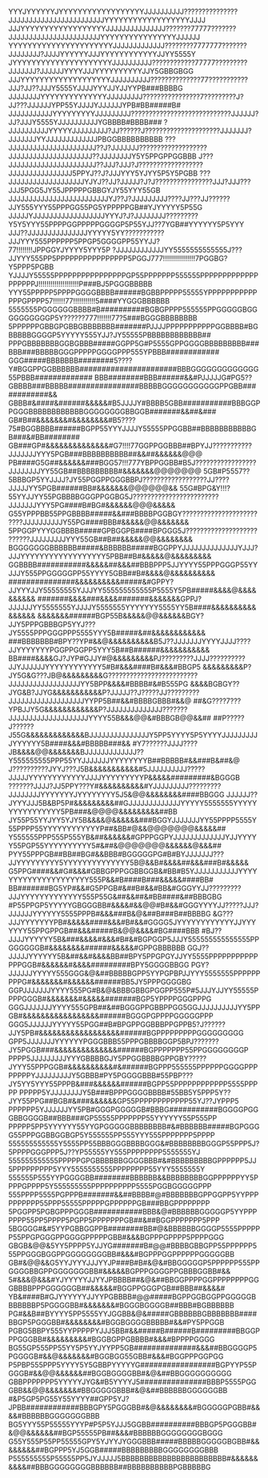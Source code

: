 YYYJYYYYYYJYYYYYYYYYYYYYYYYYYJJJJJJJJJJ???????????????JJJJJJJJJJJJJJJJJJJJJJJJYYYYYYYYYYYYYYYYYYJJJJ
JJJYYYYYYYYYYYYYYYYYYJJJJJJJJJJJJJJJ???????77777???????JJJJJJJJJJJJJJJJJJJJJJJYYYYYYYYYYYYYYYYJJJJJJ
YYYYYYYYYYYYYYYYYYYYYYJJJJJJJJJJJJJ????????7777777???????JJJJJJJJ?JJJJYYYYYYJJJYYYYYYYYYYYYJJYY5555Y
JYYYYYYYYYYYYYYYYYYYYYJJJJJJJJJJ????????????77777?????????JJJJJJJ?JJJJJJYYYYJJJYYYYYYYYYYJJY5GBBGBGG
JJJYYYYYYYYYYYYYYYYYYYJJJJJJJJJJ??????????????77???????????JJJ?JJ??JJJY5555YJJJJYYYJJYJJYYPB###BBBBG
JJJJJJJJYYYYYYYYYYYYYYJJJJJJJJJ????????????????7?????????J?JJ???JJJJJJYPP55YJJJJYJJJJJJYPB#BB#####B#
JJJJJJJJJJJYYYYYYYYYJJJJJJJJJ????????????????????????????JJJJJJ?JJ?JJJY5555YJJJJJJJJJJYGBBBB#BBBB###
?JJJJJJJJJJYYYYYJJJJJJJJJ?JJ??????J?????????????????????JJJJJJJ?JJJJJJJYYJJJJJJJJJJJJJPBGGBBBBBBBBBB
???JJJJJJJJJJJJJJJJJJJJJJ??J?JJJJJJJ???????????????????JJJJJJJJJJJJJJJJJJJJJ??JJJJJJJJY5Y5PPGPPGGBBB
J???JJJJJJJJJJJJJJJJJJJJJJ??JJJ?JJJ?J??????????????????JJJJJJJJJJJJJJJJ5PPYJ??J?JJJYYY5YJYY5P5Y5PGBB
???JJJJJJJJJJJJJJJJJJJYJYJ??JJ?JJJJJ?J?J????????????????JJJ?JJJ???JJJ5PGG5JY55JPPPPPGBBGYJY55YYY55GB
JJJJJJJJJJJJJJJJJJJJJJJJJYJ??J?JJJJJJJJJ????JJ???JJ??????JJY555YYY55PPPGG55PG5YPPPPPGB##YJYYYYY5P55G
JJJJJYJJJJJJJJJJJJJJJJJJYYYJ?J?JJJJJJJJ?????????Y5Y5YYY55PPPPGGPPPPPGGGGP5P55YJJ??7YGB##YYYYYY5P5YYY
JJJ??JJJJJJJJJJJJJJJYYYYY5YY???????????JJJYYY555PPPPPP5PPGP5GGGGPP55YYJJ?77!!!!!!!!JPPGGYJYYYY5YYY5P
?JJJJJJJJJJJJYY5555555555555J???JJYYY555PP5PPPPPPPPPPPPPPPP5PGGJ777!!!!!!!!!!!!!!!!7PGGBG?Y5PPP5PGBB
YJJJJY55555PPPPPPPPPPPPPPPPGP55PPPPPPP555555PPPPPPPPPPPPPPPPPPPJ!!!!!!!!!!!!!!!!!!!!P###BJ5PGGGBBBBB
YYY55PPPPP5PPPPGGGGBBBB######BGBBPPPPP55555YPPPPPPPPPPPPPPGPPPP57!!!!!!77!!!!!!!!!!!5####YYGGGBBBBBB
5555555PGGGGGGBBBB#B##########BGBGPPPP555555PPGGGGGBGGGGGGGGGGP5Y??????777!!!!!!!77?5###BGGGBBBBBBBB
5PPPPPPGBBGPGBBGBBBBBBB#######PJJJJPPPPPPPPPPPGGBBBB#BGBBBBBGGGGP5YYYYY555YJJ?JY55555PBBBBBBBBBBBB##
PPPGBBBBBBBGGBGBBB#####GGPP5G#P5555GPPGGGGBBBBBBBBB###BBB###BBBBBGGGPPPPPGGGGPPP555YPBBB############
GGG#####BBBBBBB########5????Y#BGGPPGGBBBBBB######################BBBGGGGGGGGGGGGG55PBBB#############
BBB########BBB######&&#PJJJJJG#PG5??GBBBB###BBBBB################BBBBBGGGGGGGGGGGPPGBB############&&
GBBB#&####&######&&&&&#B5JJJJY#BBBB5GBB###########BBBGGPPGGGBBBBBBBBBBBBGGGGGGGGBBGGB#######&&##&###
GB#B##&&&&&&&#&&&&&&&&#B5????75#BGGBBBB######BGPP55YYYJJJJY55555PPGGBB##BBBBBBBBBBBGB###&#BB########
GB###GP#&&&&&&&&&&&&&&#G7!!!!77GGPPGGBBB##BPYJJ???????????JJJJJJJYYY5PGB###BBBBBBBBBB##&&##&&&&&&@@@
PB####G5G##&&&&&&###BGG57!!!777YBPPGGBB#B5J?????????????????JJJJJJJJYY55GB##BBBBBBBBB#&&&&&&&@@@@@@@
5GB#P5557??5BBBGP5YYJJJJ?JY55PGGPPGGGBBPJ??????????????????JJ????JJJJJYY5PGB######BB#&&&&&&&@@@@@@&&
55G#BPG&Y!!!?55YYJJYY55PGBBBBGGGPPGGBG5J????????????????????????JJJJJJJYYY5PG####B#BG#&&&&&&@@@&&&&&
G55YPPPBB55PPGBBBB#####&&###BBBBPGGBGY?????????????????????????JJJJJJJJJJY55PG####BBB#&&&&&@@&&&&&&&
5PPGGPYYYGGBBBB#####GPBGGPB####BPGGG5J??????????????????????????JJJJJJJJJYYY55GB##B##&&&&&@@&&&&&&&&
BGGGGGGGBBBBBB#####&BBBBBB#####BGGPPYJJJJJJJJJJJJJJYJJJ?JJJYYYYYYYYYYYYYYYYYY5PBB##B#&&&&&@&&&&&&&&&
GGBBBB###########&&&&&##&&&##BBBPPP5JJYYYY55PPPGGGP55YYJJJY555PPGGGGGPP55YYYY5GBB##B#&&&&@&&&&&&&&&&
###############&&&&&&&&&&#####&#GPPY?JJYYYJJY55555555YJJJYY555555555555P5555Y5PB#####&&&&@&&&&&&&&&&
#######&&&&###&&&&#######&&&&&&&GPPJ?JJJJJJYY5555555YJJJJY5555555YYYYYYY5555YY5B####&&&&&&&&&&&&&&&&
&&&&&&&######BGP55B&&&&&@@&&&&&&BGY?JJY5PPPGBBBGP5YYJ???JY5555PPPGGGPPP5555YYY5B#####&##&&&&&&&&&&&&
###BBBBBBB#BPY??YP#&&@&&&&&&&&&&B5J??JJJJJJJYYYYJJJJ????JJYYYYYYYPGGPPGGPP5YYY5B##B######&&&&&&&&&&&
BB####&&&&GJ?JYP#GJJY#@&&&&&&&&&PJ?????????JJJJ??????????JJYJJJJJJYYYYYYYYYYYY5#B#&&&####B#&&&#BBGP5
&&&&&&&&&P?JY5G&G???JB@&&&&&&&&&G?????????????????????????JJJJJJJJJJJJJJJJJJYY5BPP&&&&#BBBB#&#B555PG
&&&&BGBGY??JYG&B?JJYG&&&&&&&&&&&P?JJJJJ??J?????JJ?????????JJJJJJJJJJJJJJJJJJJYYPP5B##&&#BBBBGBBB#&&@
##&G????7???YPBJJY5G&&&&&&&&&&&&P?JJJJJJJJJJJJJJ???????JJJJJJJJJJJJJJJJJJJJYYYY55B&&&@@&#BBBGB@@&&##
##P?????J??????J55G&&&&&&&&&&&&&BJJJJJJJJJJJJJJJY5PP5YYYY5P5YYYYJJJJJJJJJJYYYYYY5B####&&&#BBBBB###&&
#Y7??????JJJJ????JB&&&&@@&&&&&&&BJJJJJJJJJJJJJ??Y555555555PPP55YYJJJJJJJYYYYYYYYB##BBBBB#&&###B&##&@
J??????????JYYJ???J5B&&&&&&&&&&&#5JJJJJJJJJJ?????JJJJJYYYYYYYYYYYYJJJJYYYYYYYYYP&&&&&#########&BGGGB
???????JJJJ?JJ5PPY???Y#&&&&&&&&&&#YJJJJJJJJJ?????????JJJJJJJJYYYYYYYJYYYYYYYY5J5&@@&&&&&&&&####BBGGG
JJJJJJ??JYYYJJJ5B&BP5P#&&&&&&&&&##GJJJJJJJJJJJJJYYYYY5555555YYYYYYYYYYYYYYYY5PB###&@@@@&&&&&&&&&##BB
JY55P55YYJYY5YJY5B&&&&@&&&&&&###BGGYJJJJJJJYY55PPPP5555Y55PPPP55YYYYYYYYYYYYP##&BB#@&&@@@@@@@&&&&&##
Y555555PPP555P555YB&##&&&&&&#GPPPGGPYJJJJJJJJJJJJJYJJYYYYY55PGP55YYYYYYYYYY5#&##&@@@@@@@&&&&&&@&&&##
PYY55PPPGB##BB##BG#&&BBB#BGGGGGPG#B#BYJJJJJJJ???JJYYYYYYYYY5YYYYYYYYYYYYYY5B@&&B#&&&&##&&&###B#&&&&&
G5PPG####&&#G#&&&#GBBGPPPGGBBGGB&#BB#B5YJJJJJJJJJJJYYYYYYYYYYYYYYYYYYYYY555P&&#B####B###&&&&&####BB#
BB#######BG5YP#&&#G5PPGB#&##B#&&#BB&#GGGYYJJ?????????JJJYYYYYYYYYYYYY555P55G&##&&##&#BB####&##BBBGBG
#P55PPGP5YYYYYGBGGGBB#&&&&#&&@@#B#&&#GGGYYYYJJ?????JJJ?JJJJJJYYYYYY5555PPPB#&&&###B&@&##B###B##BBBBG
&G???JJJYYYYYYYPB#&&&&&####&&&#B#&&#GGGG5JYYYYYYYYYYYYJJYYYYYYY55PPGPPGB##&&&#####B&@@&&&&#BG####BBB
#BJ??JJJJYYYYYY5B&###&&&&#&&&#B#&#BGPGGP5JJJY555555555555555PPGGGGGGB#&&&&&&&&######&&&&&#GPPGBBBBBB
GGJ??JJJJJYYYYYY5B&##&&#&&&&BB##BPY5PPGPGYJJYY5555PPPPPPPPPPPPPPGGB#&&&&&&#&&&&#########BPY5GGGGBBGG
PGY?JJJJJJYYYYY555GGG&@&##BBBBBGPP5YYPGPBPJJYYY5555555PPPPPPPPPG#&&&&&&&#&&&&&&######BB5JY5PPPGGGGBG
GGPJJJJJJJYYYY555PG#B&@&BBBGBBGPGGPP555P#5JJJYJJYY55555PPPPGGGB#&&&&&&&#&&&&&#######BGP5YPPPPGGGPPPG
GGGJJJJJJJYYYY555GPB##&##BGGGPPGBBPPGG5GGJJJJJJJJJJYY5PPGB#&&&&&&&&&&&&&&&&&######BGGGPGPPPPGGGGGPPP
GGG5JJJJJJYYYYY55PGG##B#BPGPPGGBBBPPGPPB5?J??????JJY5PB#&&&&&&&&&&&&&&&&&&######BGPPPPPPPPPGGGGGGGGG
GPP5JJJJJJJYYYYYYPGGGBBB55PPPGBBBBGGP5BPJ???????JY5PGGB###&&&&&&&&&&&&&&######BGPPPPPPP55PPGGGGGGGGP
PPPP5JJJJJJJJJYYYGBBBBGJY5PPGGBBBBGPPGBY?????JYYY55PPPGGB#&&&&&&&&&&#&######BGPPP555555PPPPPPGGGGPPP
PPPPPYJJJJJJJJJY5GBBB#PY5PGGGGBBB#55PBP???JY5YY5YYY55PPPB&###&&&&&&######BGPP55PPPPPPPPPPPP5555PPPPP
PPPPP5YJJJJJJJJY5B###BPPPGGGGBBBB#55BB5Y5PPP5Y??JYY55PPG##BGB#&###&&&&&&GP55PPPPPPPPPPPP55YJ??JYPPP5
PPPPPP5YJJJJJJYY5PB#GGGPGGGGGB#BBBG###########BGGGGPGGGBBGGGGB##BBB###GP55555PPPPPPP55YYYYYY55P555PP
PPPPP5PP5YYYYYY55YYGPGGGGGBBBBBBBB#&#BBBBBB#####BGPGGGG55PPPGGBBGGBGP5Y555555PP555YYY555PPPPPPP5PPPP
555555555555Y5555PP55BBBGGGBBBBGGG&#BBBBBBBBGGGP55PPP5J?5PPPPGGGPPP5J??YP55555YY555PPPPPPPP5555555YJ
555555555555PPPPPGPGBBBBBBGGGGBBB#&#BBBBBBBBBGPPPPPP5JJ5PPPPPPPPP5YYY5555555555PPPPPPPP55YYY5555555Y
555555P555YYPGGGGBB########BBBBBB&&BBBBBBBBGGPPPPPPYY5PPPPGPPPP5Y555555555PPPPPPPPPP5555PGGBGGGGGPPP
555PPPP5555PGPPPB#######&&##BBBB#@#BBBBBBBGPPGGPP5YYPPPPPPPPPP55PPP55555PPPPPGPPPPPPGB###BBGPPPPPPPP
5PGGPP5PGBGPPPGGGB###########BBB&@#BBBBBBGGGGGP5YYPPPPPPP55PP5PPPP5PGPP5PPPPPPPGB##&##BGGPPPPPPP5PPP
5BGGGG#&#5YYPGBBGGPPB########BB#@&BBBBBBGGGGP5555PPPPPP55PPGPGGGPPGGGGPPPPPGBB#&&&BGPPPGPPPP5PPPPGGG
GBGB&@@&5YY5PPPP5YJJYG#######B#@@#BBBBGBBGPP55PPPPPP555PPGGGBGGPPGGGGGGGGBB#&&&#BGPPPGGPPPPPPGGGGGBB
GB#&@@&&G5YYJYYYJJJYYJP###B#B#&@&#BBGGGGGP5PPPPPP555PPGGGGBBGPPGGGGGGGBB#&&&&&BGPPPGGGGPPGBBBGGBB#&&
5#&&&@&&&#YJYYYYYJJYYJPBBBB##&@&##BBGGPPPPGGPPPPPPPPGGGBBBBPPPGGGGGGB##&&&&&#BGGPPGGGPGB##BBB##&&&&#
YB&####B#GJYYYYYYJJYYPGBBBB#@@#####BGPPGGBGGPPGGGGGBBBBBBBP5PGGGGBB#&&&&&&&#BGGGBGGGGB##BBB#BGBBBBBB
PG#&&B##BYYYY5PP5555YYJGGBB&@&#####GBBBBBBGBBBBBBB####BBGP5PGGGBB#&&&&&&&&#BGGBGGGGBBBBB#&&#PY5PPGGB
PGBG5BBPY555YYPPPPPYJJJ5BB#&&#####B######B#########BBGGPPPGGGBB#&&&&&&&&&#BGGBGPPGBBBB#&&&#BPPPPGGGG
BG55GP555PP55YY5P5YYJYYPP5GB##############&&&##BBGGGGP5PGGGGB#&&@&&&&&&&#BGGBGG55GBB#&&&#BGGPPPGGPGG
P5PBP555PPP5YYYY5Y5GBBPYYYYYG#################BGPYYP55PGGGB#&&@@&&&&&&##BGGBGGGGBB#&@&##BBGGGGGGGGGG
GBBPPPPPPP5YYYYYJYG&#B5YYYYJ5###############BBBP5555PGGGBB&&@@&&&&&&&#BBGGGGGBBB#&@&##BBBBBBGGGGGGBB
#&P5GP5PG55Y55YYYY##GPP5YJ?JPBB############BBBGPY5PGGGBB#&@&&&&&&&&#BGGGGGPGBB#&&&&#BBBBBBGGGGGGGBBB
BG5YYY55P55555YYYP#P5P5YJJJ5GGBB##########BBBGP5PGGGBB#&@@&&&&&&##BGP55555PB##&&&#BBBBBBGGGGGGGGBGGG
G55Y555P55PP55555GPY5YJYYJYGGGBBB#####BBBBBGGGGGBGBB#&&&&&&&&##BGPPP5YJ5GGB#####BBBBBBBBBGGGGGGGGBBB
P555555555P55555PP5JYJJJJJ5BBBBBBBBBBBBBBBBBBBBBBB#&&&&&&&&&&##BBBGGGGGGGGBBBBBB##BBBBBBBBBBPGBBBBBG
